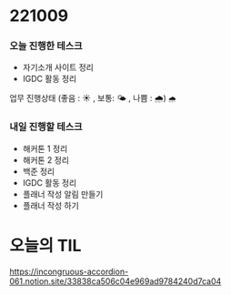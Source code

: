 # 221009

### 오늘 진행한 테스크

- 자기소개 사이트 정리
- IGDC 활동 정리

업무 진행상태 (좋음 : ☀ , 보통: 🌤 , 나쁨 : 🌧)
`🌧`

### 내일 진행할 테스크

- 해커톤 1 정리
- 해커톤 2 정리
- 백준 정리
- IGDC 활동 정리
- 플래너 작성 알림 만들기
- 플래너 작성 하기

# 오늘의 TIL

https://incongruous-accordion-061.notion.site/33838ca506c04e969ad9784240d7ca04
